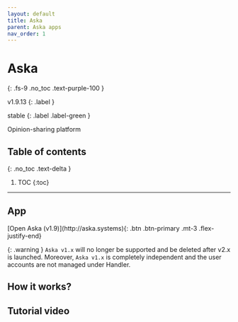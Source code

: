 ```yaml
---
layout: default
title: Aska
parent: Aska apps
nav_order: 1
---
```


# Aska
{: .fs-9 .no_toc .text-purple-100 }
<div markdown="1">
v1.9.13
{: .label }

stable
{: .label .label-green }
</div>

Opinion-sharing platform

## Table of contents
{: .no_toc .text-delta }

1. TOC
{:toc}

---

## App

<span class="fs-5">
[Open Aska (v1.9)](http://aska.systems){: .btn .btn-primary .mt-3 .flex-justify-end}
</span>

{: .warning }
`Aska v1.x` will no longer be supported and be deleted after v2.x is launched. Moreover, `Aska v1.x` is completely independent and the user accounts are not managed under Handler.


## How it works?



## Tutorial video



